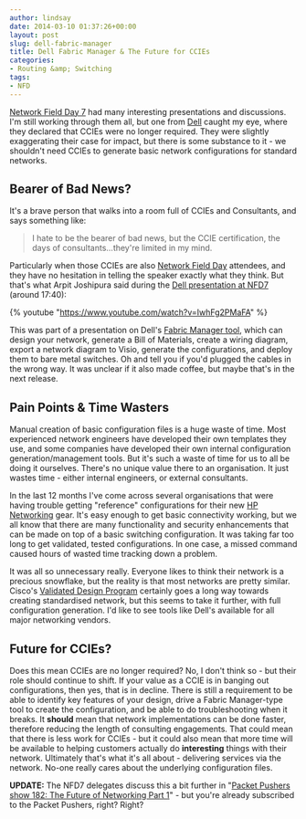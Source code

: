 ```yaml
---
author: lindsay
date: 2014-03-10 01:37:26+00:00
layout: post
slug: dell-fabric-manager
title: Dell Fabric Manager & The Future for CCIEs
categories:
- Routing &amp; Switching
tags:
- NFD
---
```


[Network Field Day 7](http://techfieldday.com/event/nfd7/) had many interesting presentations and discussions. I'm still working through them all, but one from [Dell](http://www.dell.com/) caught my eye, where they declared that CCIEs were no longer required. They were slightly exaggerating their case for impact, but there is some substance to it - we shouldn't need CCIEs to generate basic network configurations for standard networks.


## Bearer of Bad News?


It's a brave person that walks into a room full of CCIEs and Consultants, and says something like:

> I hate to be the bearer of bad news, but the CCIE certification, the days of consultants...they're limited in my mind.


Particularly when those CCIEs are also [Network Field Day](http://techfieldday.com/event/nfd7/) attendees, and they have no hesitation in telling the speaker exactly what they think. But that's what Arpit Joshipura said during the [Dell presentation at NFD7](http://techfieldday.com/appearance/dell-networking-presents-at-networking-field-day-7/) (around 17:40):

{% youtube "https://www.youtube.com/watch?v=IwhFg2PMaFA" %}

This was part of a presentation on Dell's [Fabric Manager tool](http://www.dell.com/nz/business/p/dell-fabric-manager/pd), which can design your network, generate a Bill of Materials, create a wiring diagram, export a network diagram to Visio, generate the configurations, and deploy them to bare metal switches. Oh and tell you if you'd plugged the cables in the wrong way. It was unclear if it also made coffee, but maybe that's in the next release.



## Pain Points & Time Wasters



Manual creation of basic configuration files is a huge waste of time. Most experienced network engineers have developed their own templates they use, and some companies have developed their own internal configuration generation/management tools. But it's such a waste of time for us to all be doing it ourselves. There's no unique value there to an organisation. It just wastes time - either internal engineers, or external consultants.

In the last 12 months I've come across several organisations that were having trouble getting "reference" configurations for their new [HP Networking](http://hp.com/go/networking) gear. It's easy enough to get basic connectivity working, but we all know that there are many functionality and security enhancements that can be made on top of a basic switching configuration. It was taking far too long to get validated, tested configurations. In one case, a missed command caused hours of wasted time tracking down a problem.

It was all so unnecessary really. Everyone likes to think their network is a precious snowflake, but the reality is that most networks are pretty similar. Cisco's [Validated Design Program](http://www.cisco.com/c/en/us/solutions/enterprise/validated-design-program/index.html) certainly goes a long way towards creating standardised network, but this seems to take it further, with full configuration generation. I'd like to see tools like Dell's available for all major networking vendors.



## Future for CCIEs?



Does this mean CCIEs are no longer required? No, I don't think so - but their role should continue to shift. If your value as a CCIE is in banging out configurations, then yes, that is in decline. There is still a requirement to be able to identify key features of your design, drive a Fabric Manager-type tool to create the configuration, and be able to do troubleshooting when it breaks. It **should** mean that network implementations can be done faster, therefore reducing the length of consulting engagements. That could mean that there is less work for CCIEs - but it could also mean that more time will be available to helping customers actually do **interesting** things with their network. Ultimately that's what it's all about - delivering services via the network. No-one really cares about the underlying configuration files.

**UPDATE:** The NFD7 delegates discuss this a bit further in "[Packet Pushers show 182: The Future of Networking Part 1](http://packetpushers.net/show-182-the-future-of-networking-part-1-as-inspired-by-nfd7/)" - but you're already subscribed to the Packet Pushers, right? Right?
